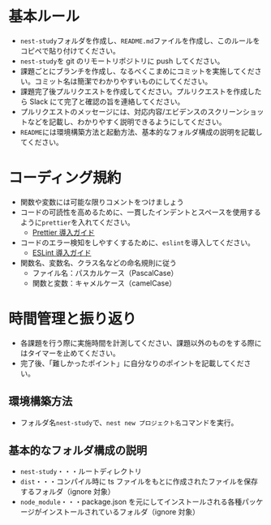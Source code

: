 # 基本ルール

- `nest-study`フォルダを作成し、`README.md`ファイルを作成し、このルールをコピペで貼り付けてください。
- `nest-study`を git のリモートリポジトリに push してください。
- 課題ごとにブランチを作成し、なるべくこまめにコミットを実施してください。コミット名は簡潔でわかりやすいものにしてください。
- 課題完了後プルリクエストを作成してください。プルリクエストを作成したら Slack にて完了と確認の旨を連絡してください。
- プルリクエストのメッセージには、対応内容/エビデンスのスクリーンショットなどを記載し、わかりやすく説明できるようにしてください。
- `README`には環境構築方法と起動方法、基本的なフォルダ構成の説明を記載してください。

# コーディング規約

- 関数や変数には可能な限りコメントをつけましょう
- コードの可読性を高めるために、一貫したインデントとスペースを使用するように`prettier`を入れてください。
  - [Prettier 導入ガイド](https://deku.posstree.com/react/prettier/#google_vignette)
- コードのエラー検知をしやすくするために、`eslint`を導入してください。
  - [ESLint 導入ガイド](https://zenn.dev/ianchen0419/articles/3c4644d5f20bdb)
- 関数名、変数名、クラス名などの命名規則に従う
  - ファイル名：パスカルケース（PascalCase）
  - 関数と変数：キャメルケース（camelCase）

# 時間管理と振り返り

- 各課題を行う際に実施時間を計測してください、課題以外のものをする際にはタイマーを止めてください。
- 完了後、「難しかったポイント」に自分なりのポイントを記載してください。

## 環境構築方法

- フォルダ名`nest-study`で、`nest new プロジェクト名`コマンドを実行。

## 基本的なフォルダ構成の説明

- `nest-study`・・・ルートディレクトリ
- `dist`・・・コンパイル時に ts ファイルをもとに作成されたファイルを保存するフォルダ（ignore 対象）
- `node_module`・・・package.json を元にしてインストールされる各種パッケージがインストールされているフォルダ（ignore 対象）
